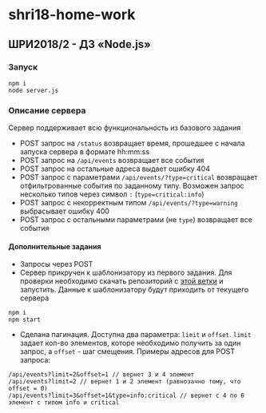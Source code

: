 # shri18-home-work
## ШРИ2018/2 - ДЗ «Node.js»

### Запуск
```
npm i
node server.js
```

### Описание сервера
Сервер поддерживает всю функциональность из базового задания
- POST запрос на `/status` возвращает время, прошедшее с начала запуска сервера в формате hh:mm:ss
- POST запрос на `/api/events` возвращает все события
- POST запрос на остальные адреса выдает ошибку 404 
- POST запрос с параметрами `/api/events/?type=critical` возвращает отфильтрованные события по заданному типу. Возможен запрос несколько типов через символ `:` (`type=critical:info`)
- POST запрос с некорректным типом `/api/events/?type=warning` выбрасывает ошибку 400
- POST запрос с остальными параметрами (не `type`) возвращает все события

#### Дополнительные задания
- Запросы через POST
- Сервер прикручен к шаблонизатору из первого задания. Для проверки необходимо скачать репозиторий с [этой ветки](https://github.com/nik-el/shri18-home-work-1/tree/HW-1-adaptvie) и запустить. Данные к шаблонизатору будут приходить от текущего сервера 
```
npm i
npm start
```
- Сделана пагинация. Доступна два параметра: `limit` и `offset`. `limit` задает кол-во элементов, которе необходимо получить за один запрос, а `offset` - шаг смещения.
Примеры адресов для POST запроса:
```
/api/events?limit=2&offset=1 // вернет 3 и 4 элемент
/api/events?limit=2 // вернет 1 и 2 элемент (равнозачно тому, что offset = 0)
/api/events?limit=3&offset=1&type=info:critical // вернет с 4 по 6 элемент с типом info и critical 
```